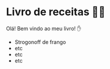 # Livro de receitas :man_cook:

Olá! Bem vindo ao meu livro! :hand:

- Strogonoff de frango 
- etc 
- etc
- etc

